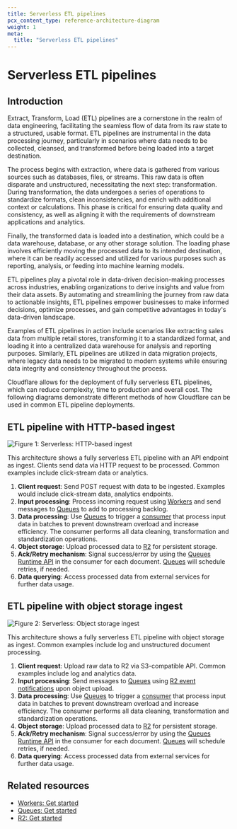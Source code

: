 ```yaml
---
title: Serverless ETL pipelines
pcx_content_type: reference-architecture-diagram
weight: 1
meta:
  title: "Serverless ETL pipelines"
---
```


# Serverless ETL pipelines

## Introduction

Extract, Transform, Load (ETL) pipelines are a cornerstone in the realm of data engineering, facilitating the seamless flow of data from its raw state to a structured, usable format. ETL pipelines are instrumental in the data processing journey, particularly in scenarios where data needs to be collected, cleansed, and transformed before being loaded into a target destination.

The process begins with extraction, where data is gathered from various sources such as databases, files, or streams. This raw data is often disparate and unstructured, necessitating the next step: transformation. During transformation, the data undergoes a series of operations to standardize formats, clean inconsistencies, and enrich with additional context or calculations. This phase is critical for ensuring data quality and consistency, as well as aligning it with the requirements of downstream applications and analytics.

Finally, the transformed data is loaded into a destination, which could be a data warehouse, database, or any other storage solution. The loading phase involves efficiently moving the processed data to its intended destination, where it can be readily accessed and utilized for various purposes such as reporting, analysis, or feeding into machine learning models.

ETL pipelines play a pivotal role in data-driven decision-making processes across industries, enabling organizations to derive insights and value from their data assets. By automating and streamlining the journey from raw data to actionable insights, ETL pipelines empower businesses to make informed decisions, optimize processes, and gain competitive advantages in today's data-driven landscape.

Examples of ETL pipelines in action include scenarios like extracting sales data from multiple retail stores, transforming it to a standardized format, and loading it into a centralized data warehouse for analysis and reporting purposes. Similarly, ETL pipelines are utilized in data migration projects, where legacy data needs to be migrated to modern systems while ensuring data integrity and consistency throughout the process.

Cloudflare allows for the deployment of fully serverless ETL pipelines, which can reduce complexity, time to production and overall cost. The following diagrams demonstrate different methods of how Cloudflare can be used in common ETL pipeline deployments.

## ETL pipeline with HTTP-based ingest

![Figure 1: Serverless: HTTP-based ingest](/images/reference-architecture/serverless-etl/serverless-etl-http-based.svg "Figure 1: ETL pipeline with HTTP-based ingest")

This architecture shows a fully serverless ETL pipeline with an API endpoint as ingest. Clients send data via HTTP request to be processed. Common examples include click-stream data or analytics.

1. **Client request**: Send POST request with data to be ingested. Examples would include click-stream data, analytics endpoints.
2. **Input processing**: Process incoming request using [Workers](/workers/) and send messages to [Queues](/queues/) to add to processing backlog.
3. **Data processing**: Use [Queues](/queues/) to trigger a [consumer](/queues/reference/how-queues-works/#consumers) that process input data in batches to prevent downstream overload and increase efficiency. The consumer performs all data cleaning, transformation and standardization operations.
4. **Object storage**: Upload processed data to [R2](/r2/) for persistent storage.
5. **Ack/Retry mechanism**: Signal success/error by using the [Queues Runtime API](/queues/configuration/javascript-apis/#message) in the consumer for each document. [Queues](/queues/) will schedule retries, if needed.
6. **Data querying**: Access processed data from external services for further data usage.

## ETL pipeline with object storage ingest

![Figure 2: Serverless: Object storage ingest](/images/reference-architecture/serverless-etl/serverless-etl-object-storage.svg "Figure 2: ETL pipeline with object storage ingest")

This architecture shows a fully serverless ETL pipeline with object storage as ingest. Common examples include log and unstructured document processing.

1. **Client request**: Upload raw data to R2 via S3-compatible API. Common examples include log and analytics data.
2. **Input processing**: Send messages to [Queues](/queues/) using [R2 event notifications](/r2/buckets/event-notifications/) upon object upload.
3. **Data processing**: Use [Queues](/queues/) to trigger a [consumer](/queues/reference/how-queues-works/#consumers) that process input data in batches to prevent downstream overload and increase efficiency. The consumer performs all data cleaning, transformation and standardization operations.
4. **Object storage**: Upload processed data to [R2](/r2/) for persistent storage.
5. **Ack/Retry mechanism**: Signal success/error by using the [Queues Runtime API](/queues/configuration/javascript-apis/#message) in the consumer for each document. [Queues](/queues/) will schedule retries, if needed.
6. **Data querying**: Access processed data from external services for further data usage.

## Related resources

- [Workers: Get started](/workers/get-started/)
- [Queues: Get started](/queues/get-started/)
- [R2: Get started](/r2/get-started/)

